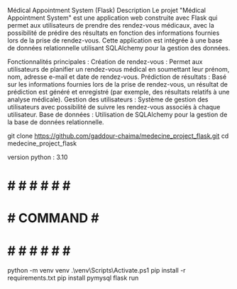 Médical Appointment System (Flask)
Description
Le projet "Médical Appointment System" est une application web construite avec Flask qui permet aux utilisateurs de prendre des rendez-vous médicaux, avec la possibilité de prédire des résultats en fonction des informations fournies lors de la prise de rendez-vous. Cette application est intégrée à une base de données relationnelle utilisant SQLAlchemy pour la gestion des données.

Fonctionnalités principales :
Création de rendez-vous : Permet aux utilisateurs de planifier un rendez-vous médical en soumettant leur prénom, nom, adresse e-mail et date de rendez-vous.
Prédiction de résultats : Basé sur les informations fournies lors de la prise de rendez-vous, un résultat de prédiction est généré et enregistré (par exemple, des résultats relatifs à une analyse médicale).
Gestion des utilisateurs : Système de gestion des utilisateurs avec possibilité de suivre les rendez-vous associés à chaque utilisateur.
Base de données : Utilisation de SQLAlchemy pour la gestion de la base de données relationnelle.

git clone https://github.com/gaddour-chaima/medecine_project_flask.git
cd medecine_project_flask

version python : 3.10

# # # # # # # #
# # COMMAND # #
# # # # # # # #

python -m venv venv
.\venv\Scripts\Activate.ps1
pip install -r requirements.txt
pip install pymysql
flask run
